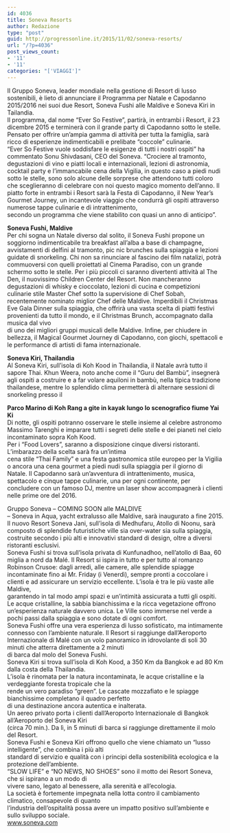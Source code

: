 ```yaml
---
id: 4036
title: Soneva Resorts
author: Redazione
type: "post"
guid: http://progressonline.it/2015/11/02/soneva-resorts/
url: "/?p=4036"
post_views_count:
- '11'
- '11'
categories: "['VIAGGI']"
---
```


Il Gruppo Soneva, leader mondiale nella gestione di Resort di lusso sostenibili, è lieto di annunciare il Programma per Natale e Capodanno 2015/2016 nei suoi due Resort, Soneva Fushi alle Maldive e Soneva Kiri in Tailandia.  
Il programma, dal nome “Ever So Festive”, partirà, in entrambi i Resort, il 23 dicembre 2015 e terminerà con il grande party di Capodanno sotto le stelle. Pensato per offrire un’ampia gamma di attività per tutta la famiglia, sarà ricco di esperienze indimenticabili e prelibate “coccole” culinarie.  
“Ever So Festive vuole soddisfare le esigenze di tutti i nostri ospiti” ha commentato Sonu Shivdasani, CEO del Soneva. “Crociere al tramonto, degustazioni di vino e piatti locali e internazionali, lezioni di astronomia, cocktail party e l’immancabile cena della Vigilia, in questo caso a piedi nudi sotto le stelle, sono solo alcune delle sorprese che attendono tutti coloro che sceglieranno di celebrare con noi questo magico momento dell’anno. Il piatto forte in entrambi i Resort sarà la Festa di Capodanno, il New Year’s Gourmet Journey, un incantevole viaggio che condurrà gli ospiti attraverso numerose tappe culinarie e di intrattenimento,  
secondo un programma che viene stabilito con quasi un anno di anticipo”.

**Soneva Fushi, Maldive**  
Per chi sogna un Natale diverso dal solito, il Soneva Fushi propone un soggiorno indimenticabile tra breakfast all’alba a base di champagne, avvistamenti di delfini al tramonto, pic nic brunches sulla spiaggia e lezioni guidate di snorkeling. Chi non sa rinunciare al fascino dei film natalizi, potrà commuoversi con quelli proiettati al Cinema Paradiso, con un grande schermo sotto le stelle. Per i più piccoli ci saranno divertenti attività al The Den, il nuovissimo Children Center del Resort. Non mancheranno degustazioni di whisky e cioccolato, lezioni di cucina e competizioni culinarie stile Master Chef sotto la supervisione di Chef Sobah, recentemente nominato miglior Chef delle Maldive. Imperdibili il Christmas Eve Gala Dinner sulla spiaggia, che offrirà una vasta scelta di piatti festivi provenienti da tutto il mondo, e il Christmas Brunch, accompagnato dalla musica dal vivo  
di uno dei migliori gruppi musicali delle Maldive. Infine, per chiudere in bellezza, il Magical Gourmet Journey di Capodanno, con giochi, spettacoli e le performance di artisti di fama internazionale.

**Soneva Kiri, Thailandia**  
Al Soneva Kiri, sull’isola di Koh Kood in Thailandia, il Natale avrà tutto il sapore Thai. Khun Weera, noto anche come il “Guru del Bambù”, insegnerà agli ospiti a costruire e a far volare aquiloni in bambù, nella tipica tradizione thailandese, mentre lo splendido clima permetterà di alternare sessioni di snorkeling presso il

**Parco Marino di Koh Rang a gite in kayak lungo lo scenografico fiume Yai Ki**  
Di notte, gli ospiti potranno osservare le stelle insieme al celebre astronomo Massimo Tarenghi e imparare tutti i segreti delle stelle e dei pianeti nel cielo incontaminato sopra Koh Kood.  
Per i “Food Lovers”, saranno a disposizione cinque diversi ristoranti. L’imbarazzo della scelta sarà fra un’intima  
cena stile “Thai Family” e una festa gastronomica stile europeo per la Vigilia o ancora una cena gourmet a piedi nudi sulla spiaggia per il giorno di Natale. Il Capodanno sarà un’avventura di intrattenimento, musica, spettacolo e cinque tappe culinarie, una per ogni continente, per concludere con un famoso DJ, mentre un laser show accompagnerà i clienti nelle prime ore del 2016.

Gruppo Soneva – COMING SOON alle MALDIVE  
– Soneva in Aqua, yacht extralusso alle Maldive, sarà inaugurato a fine 2015.  
Il nuovo Resort Soneva Jani, sull’isola di Medhufaru, Atollo di Noonu, sarà composto di splendide futuristiche ville sia over-water sia sulla spiaggia, costruite secondo i più alti e innovativi standard di design, oltre a diversi ristoranti esclusivi.  
Soneva Fushi si trova sull’isola privata di Kunfunadhoo, nell’atollo di Baa, 60 miglia a nord da Malé. Il Resort si ispira in tutto e per tutto al romanzo Robinson Crusoe: dagli arredi, alle camere, alle splendide spiagge incontaminate fino ai Mr. Friday (i Venerdì), sempre pronti a coccolare i clienti e ad assicurare un servizio eccellente. L’isola è tra le più vaste alle Maldive,  
garantendo in tal modo ampi spazi e un’intimità assicurata a tutti gli ospiti. Le acque cristalline, la sabbia bianchissima e la ricca vegetazione offrono un’esperienza naturale davvero unica. Le Ville sono immerse nel verde a pochi passi dalla spiaggia e sono dotate di ogni comfort.  
Soneva Fushi offre una vera esperienza di lusso sofisticato, ma intimamente connesso con l’ambiente naturale. Il Resort si raggiunge dall’Aeroporto Internazionale di Malé con un volo panoramico in idrovolante di soli 30 minuti che atterra direttamente a 2 minuti  
di barca dal molo del Soneva Fushi.  
Soneva Kiri si trova sull’isola di Koh Kood, a 350 Km da Bangkok e ad 80 Km dalla costa della Thailandia.  
L’isola è rinomata per la natura incontaminata, le acque cristalline e la verdeggiante foresta tropicale che la  
rende un vero paradiso “green”. Le cascate mozzafiato e le spiagge bianchissime completano il quadro perfetto  
di una destinazione ancora autentica e inalterata.  
Un aereo privato porta i clienti dall’Aeroporto Internazionale di Bangkok all’Aeroporto del Soneva Kiri  
(circa 70 min.). Da lì, in 5 minuti di barca si raggiunge direttamente il molo del Resort.  
Soneva Fushi e Soneva Kiri offrono quello che viene chiamato un “lusso intelligente”, che combina i più alti  
standard di servizio e qualità con i principi della sostenibilità ecologica e la protezione dell’ambiente.  
“SLOW LIFE” e “NO NEWS, NO SHOES” sono il motto dei Resort Soneva, che si ispirano a un modo di  
vivere sano, legato al benessere, alla serenità e all’ecologia.  
La società è fortemente impegnata nella lotta contro il cambiamento climatico, consapevole di quanto  
l’industria dell’ospitalità possa avere un impatto positivo sull’ambiente e sullo sviluppo sociale.  
www.soneva.com